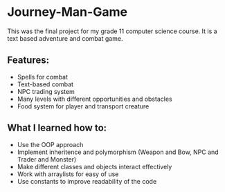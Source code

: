 # Journey-Man-Game
This was the final project for my grade 11 computer science course. It is a text based adventure and combat game.

##  Features:
- Spells for combat
- Text-based combat
- NPC trading system
- Many levels with different opportunities and obstacles
- Food system for player and transport creature

## What I learned how to:
- Use the OOP approach
- Implement inheritence and polymorphism (Weapon and Bow, NPC and Trader and Monster)
- Make different classes and objects interact effectively
- Work with arraylists for easy of use
- Use constants to improve readability of the code

